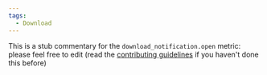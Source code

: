```yaml
---
tags:
  - Download
---
```


This is a stub commentary for the `download_notification.open` metric: please feel free to edit (read the
[contributing guidelines](https://github.com/mozilla/glean-annotations/blob/main/CONTRIBUTING.md)
if you haven't done this before)

